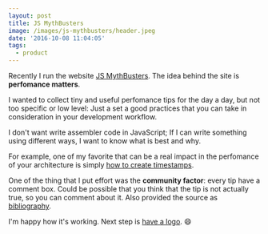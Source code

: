 ```yaml
---
layout: post
title: JS MythBusters
image: /images/js-mythbusters/header.jpeg
date: '2016-10-08 11:04:05'
tags:
  - product
---
```


Recently I run the website [JS MythBusters](https://mythbusters.js.org). The idea behind the site is **perfomance matters**. 

I wanted to collect tiny and useful perfomance tips for the day a day, but not too specific or low level: Just a set a good practices that you can take in consideration in your development workflow.

I don't want write assembler code in JavaScript; If I can write something using different ways, I want to know what is best and why.

For example, one of my favorite that can be a real impact in the perfomance of your architecture is simply [how to create timestamps](https://mythbusters.js.org/date/timestamp.html).

One of the thing that I put effort was the **community factor**: every tip have a comment box. Could be possible that you think that the tip is not actually true, so you can comment about it. Also provided the source as [bibliography](https://mythbusters.js.org/bibliography.html).

I'm happy how it's working. Next step is [have a logo](https://github.com/Kikobeats/js-mythbusters/issues/31). 😄
